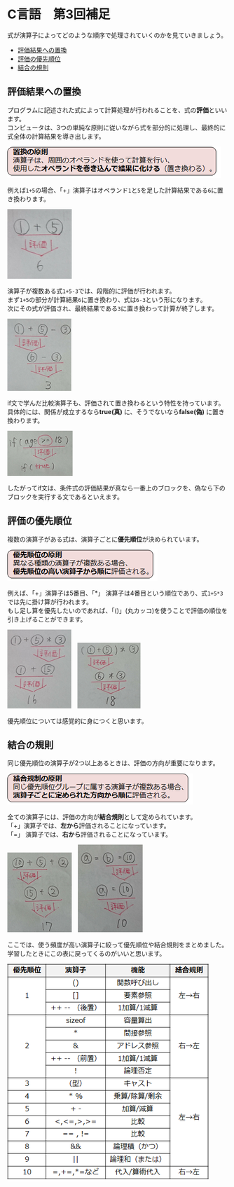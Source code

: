 # C言語　第3回補足
式が演算子によってどのような順序で処理されていくのかを見ていきましょう。

  - [評価結果への置換](#評価結果への置換)
  - [評価の優先順位 ](#評価の優先順位 )
  - [結合の規則 ](#結合の規則 )
  
## 評価結果への置換 
プログラムに記述された式によって計算処理が行われることを、式の**評価**といいます。  
コンピュータは、3つの単純な原則に従いながら式を部分的に処理し、最終的に式全体の計算結果を導き出します。

![](./img/pc_03+_1.png)

例えば`1+5`の場合、「+」演算子はオペランド`1`と`5`を足した計算結果である`6`に置き換わります。

![](./img/pc_03+_2.png)

演算子が複数ある式`1+5-3`では、段階的に評価が行われます。  
まず`1+5`の部分が計算結果`6`に置き換わり、式は`6-3`という形になります。  
次にその式が評価され、最終結果である`3`に置き換わって計算が終了します。

![](./img/pc_03+_3.png)

if文で学んだ比較演算子も、評価されて置き換わるという特性を持っています。  
具体的には、関係が成立するなら**true(真)** に、そうでないなら**false(偽)** に置き換わります。

![](./img/pc_03+_4.png)

したがってif文は、条件式の評価結果が真なら一番上のブロックを、偽なら下のブロックを実行する文であるといえます。

## 評価の優先順位 
複数の演算子がある式は、演算子ごとに**優先順位**が決められています。

![](./img/pc_03+_5.png)

例えば、「+」演算子は5番目、「*」 演算子は4番目という順位であり、式`1+5*3`では先に掛け算が行われます。  
もし足し算を優先したいのであれば、「()」(丸カッコ)を使うことで評価の順位を引き上げることができます。

![](./img/pc_03+_6.png)　![](./img/pc_03+_7.png)

優先順位については感覚的に身につくと思います。

## 結合の規則 
同じ優先順位の演算子が2つ以上あるときは、評価の方向が重要になります。

![](./img/pc_03+_8.png)

全ての演算子には、評価の方向が**結合規則**として定められています。  
「+」演算子では、**左から**評価されることになっています。  
「=」 演算子では、**右から**評価されることになっています。

![](./img/pc_03+_9.png)　![](./img/pc_03+_10.png)

ここでは、使う頻度が高い演算子に絞って優先順位や結合規則をまとめました。  
学習したときにこの表に戻ってくるのがいいと思います。

![](./img/pc_03+_11.png)
